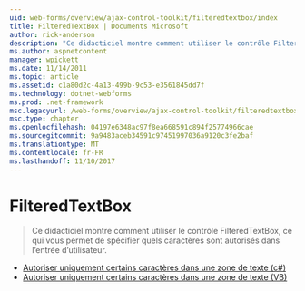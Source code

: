 ```yaml
---
uid: web-forms/overview/ajax-control-toolkit/filteredtextbox/index
title: FilteredTextBox | Documents Microsoft
author: rick-anderson
description: "Ce didacticiel montre comment utiliser le contrôle FilteredTextBox, ce qui vous permet de spécifier quels caractères sont autorisés dans l’entrée d’utilisateur."
ms.author: aspnetcontent
manager: wpickett
ms.date: 11/14/2011
ms.topic: article
ms.assetid: c1a80d2c-4a13-499b-9c53-e3561845dd7f
ms.technology: dotnet-webforms
ms.prod: .net-framework
msc.legacyurl: /web-forms/overview/ajax-control-toolkit/filteredtextbox
msc.type: chapter
ms.openlocfilehash: 04197e6348ac97f8ea668591c894f25774966cae
ms.sourcegitcommit: 9a9483aceb34591c97451997036a9120c3fe2baf
ms.translationtype: MT
ms.contentlocale: fr-FR
ms.lasthandoff: 11/10/2017
---
```

<a name="filteredtextbox"></a>FilteredTextBox
====================
> Ce didacticiel montre comment utiliser le contrôle FilteredTextBox, ce qui vous permet de spécifier quels caractères sont autorisés dans l’entrée d’utilisateur.


- [Autoriser uniquement certains caractères dans une zone de texte (c#)](allowing-only-certain-characters-in-a-text-box-cs.md)
- [Autoriser uniquement certains caractères dans une zone de texte (VB)](allowing-only-certain-characters-in-a-text-box-vb.md)
